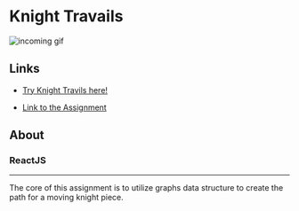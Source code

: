 # Knight Travails
![incoming gif]()
## Links
- [Try Knight Travils here!](https://appletri.github.io/knight-travails/)

- [Link to the Assignment](https://www.theodinproject.com/lessons/javascript-knights-travails)

## About
### ReactJS
<hr>
The core of this assignment is to utilize graphs data structure to create the path for a moving knight piece.
